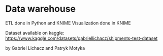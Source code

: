# Data warehouse

ETL done in Python and KNIME
Visualization done in KNIME

Dataset available on kaggle: https://www.kaggle.com/datasets/gabriellichacz/shipments-test-dataset

by Gabriel Lichacz and Patryk Motyka